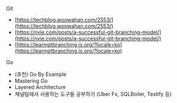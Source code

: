 Git
- [https://techblog.woowahan.com/2553/](https://techblog.woowahan.com/2553/)
- [https://nvie.com/posts/a-successful-git-branching-model/](https://nvie.com/posts/a-successful-git-branching-model/)
- [https://learngitbranching.js.org/?locale=ko](https://learngitbranching.js.org/?locale=ko)

Go
- (추천) Go By Example
- Mastering Go
- Layered Architecture
- 채널팀에서 사용하는 도구들 공부하기 (Uber Fx, SQLBoiler, Testify 등)